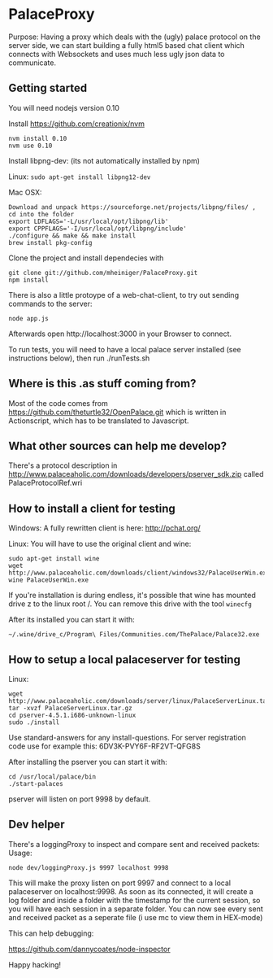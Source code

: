 PalaceProxy
===========

Purpose:
Having a proxy which deals with the (ugly) palace protocol on the server side, we can start building a fully html5 based chat client which connects with Websockets and uses much less ugly json data to communicate.

Getting started
---------------
You will need nodejs version 0.10

Install https://github.com/creationix/nvm
```
nvm install 0.10
nvm use 0.10
```


Install libpng-dev:
(its not automatically installed by npm)

Linux:
```sudo apt-get install libpng12-dev```

Mac OSX:
```
Download and unpack https://sourceforge.net/projects/libpng/files/ , cd into the folder
export LDFLAGS='-L/usr/local/opt/libpng/lib'
export CPPFLAGS='-I/usr/local/opt/libpng/include'
./configure && make && make install
brew install pkg-config
```

Clone the project and install dependecies with
```
git clone git://github.com/mheiniger/PalaceProxy.git
npm install
```

There is also a little protoype of a web-chat-client, to try out sending commands to the server:
```
node app.js
```
Afterwards open http://localhost:3000 in your Browser to connect.

To run tests, you will need to have a local palace server installed (see instructions below), then run ./runTests.sh

Where is this .as stuff coming from?
------------------------------------

Most of the code comes from https://github.com/theturtle32/OpenPalace.git which is written in Actionscript, which has to be translated to Javascript.

What other sources can help me develop?
---------------------------------------

There's a protocol description in http://www.palaceaholic.com/downloads/developers/pserver_sdk.zip called PalaceProtocolRef.wri

How to install a client for testing
-----------------------------------

Windows:
A fully rewritten client is here: http://pchat.org/

Linux:
You will have to use the original client and wine:
```
sudo apt-get install wine
wget http://www.palaceaholic.com/downloads/client/windows32/PalaceUserWin.exe
wine PalaceUserWin.exe
```
If you're installation is during endless, it's possible that wine has mounted drive z to
the linux root /. You can remove this drive with the tool `winecfg`

After its installed you can start it with:
```
~/.wine/drive_c/Program\ Files/Communities.com/ThePalace/Palace32.exe
```


How to setup a local palaceserver for testing
---------------------------------------------

Linux:

```
wget http://www.palaceaholic.com/downloads/server/linux/PalaceServerLinux.tar.gz
tar -xvzf PalaceServerLinux.tar.gz
cd pserver-4.5.1.i686-unknown-linux
sudo ./install
```

Use standard-answers for any install-questions.
For server registration code use for example this:
6DV3K-PVY6F-RF2VT-QFG8S

After installing the pserver you can start it with:
```
cd /usr/local/palace/bin
./start-palaces
```

pserver will listen on port 9998 by default.

Dev helper
----------

There's a loggingProxy to inspect and compare sent and received packets:
Usage:
````
node dev/loggingProxy.js 9997 localhost 9998
````
This will make the proxy listen on port 9997 and connect to a local palaceserver on localhost:9998.
As soon as its connected, it will create a log folder and inside a folder with the timestamp for the current session, so you will have each session in a separate folder.
You can now see every sent and received packet as a seperate file (i use mc to view them in HEX-mode)

This can help debugging:

https://github.com/dannycoates/node-inspector

Happy hacking!
